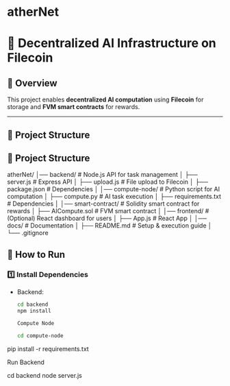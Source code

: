 # atherNet

# 🚀 Decentralized AI Infrastructure on Filecoin

## 📌 Overview
This project enables **decentralized AI computation** using **Filecoin** for storage and **FVM smart contracts** for rewards.

---

## 📁 Project Structure

## 📁 Project Structure

atherNet/
│── backend/                   # Node.js API for task management
│   ├── server.js              # Express API
│   ├── upload.js              # File upload to Filecoin
│   ├── package.json           # Dependencies
│
│── compute-node/              # Python script for AI computation
│   ├── compute.py             # AI task execution
│   ├── requirements.txt       # Dependencies
│
│── smart-contract/            # Solidity smart contract for rewards
│   ├── AICompute.sol          # FVM smart contract
│
│── frontend/                  # (Optional) React dashboard for users
│   ├── App.js                 # React App
│
│── docs/                      # Documentation
│   ├── README.md              # Setup & execution guide
│
└── .gitignore

## 🚀 How to Run

### **1️⃣ Install Dependencies**
- Backend:
  ```sh
  cd backend
  npm install

  Compute Node

  cd compute-node
pip install -r requirements.txt


 Run Backend

 cd backend
node server.js

